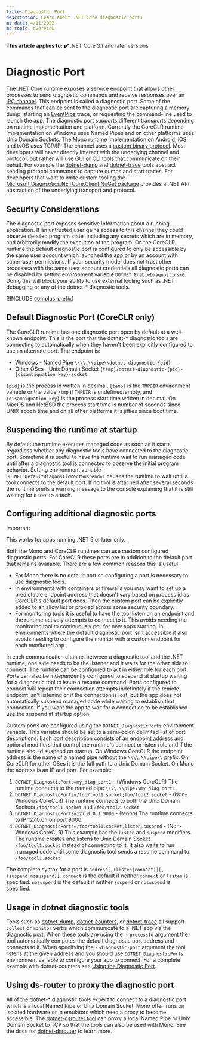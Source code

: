 ```yaml
---
title: Diagnostic Port
description: Learn about .NET Core diagnostic ports
ms.date: 4/11/2022
ms.topic: overview
---
```


**This article applies to: ✔️** .NET Core 3.1 and later versions

# Diagnostic Port

The .NET Core runtime exposes a service endpoint that allows other processes to send diagnostic commands and receive responses over an [IPC channel](https://en.wikipedia.org/wiki/Inter-process_communication). This endpoint is called a diagnostic port. Some of the commands that can be sent to the diagnostic port are capturing a memory dump, starting an [EventPipe](./eventpipe.md) trace, or requesting the command-line used to launch the app. The diagnostic port supports different transports depending on runtime implementation and platform. Currently the CoreCLR runtime implementation on Windows uses Named Pipes and on other platforms uses Unix Domain Sockets. The Mono runtime implementation on Android, iOS, and tvOS uses TCP/IP. The channel uses a [custom binary protocol](https://github.com/dotnet/diagnostics/blob/main/documentation/design-docs/ipc-protocol.md). Most developers will never directly interact with the underlying channel and protocol, but rather will use GUI or CLI tools that communicate on their behalf. For example the [dotnet-dump](./dotnet-dump.md) and [dotnet-trace](./dotnet-trace.md) tools abstract sending protocol commands to capture dumps and start traces. For developers that want to write custom tooling the [Microsoft.Diagnsotics.NETCore.Client NuGet package](./diagnostics-client-library.md) provides a .NET API abstraction of the underlying transport and protocol.

## Security Considerations

The diagnostic port exposes sensitive information about a running application. If an untrusted user gains access to this channel they could observe detailed program state, including any secrets which are in memory, and arbitrarily modify the execution of the program. On the CoreCLR runtime the default diagnostic port is configured to only be accessible by the same user account which launched the app or by an account with super-user permissions. If your security model does not trust other processes with the same user account credentials all diagnostic ports can be disabled by setting environment variable `DOTNET_EnableDiagnostics=0`. Doing this will block your ability to use external tooling such as .NET debugging or any of the dotnet-* diagnostic tools.

[!INCLUDE [complus-prefix](../../../includes/complus-prefix.md)]

## Default Diagnostic Port (CoreCLR only)

The CoreCLR runtime has one diagnostic port open by default at a well-known endpoint. This is the port that the dotnet-* diagnostic tools are connecting to automatically when they haven't been explicitly configured to use an alternate port. The endpoint is:

- Windows - Named Pipe `\\\\.\\pipe\\dotnet-diagnostic-{pid}`
- Other OSes - Unix Domain Socket `{temp}/dotnet-diagnostic-{pid}-{disambiguation_key}-socket`

`{pid}` is the process id written in decimal, `{temp}` is the `TMPDIR` environment variable or the value `/tmp` if `TMPDIR` is undefined/empty, and `{disambiguation_key}` is the process start time written in decimal. On MacOS and NetBSD the process start time is number of seconds since UNIX epoch time and on all other platforms it is jiffies since boot time.

## Suspending the runtime at startup

By default the runtime executes managed code as soon as it starts, regardless whether any diagnostic tools have connected to the diagnostic port. Sometime it is useful to have the runtime wait to run managed code until after a diagnostic tool is connected to observe the initial program behavior. Setting environment variable `DOTNET_DefaultDiagnosticPortSuspend=1` causes the runtime to wait until a tool connects to the default port. If no tool is attached after several seconds the runtime prints a warning message to the console explaining that it is still waiting for a tool to attach.

## Configuring additional diagnostic ports

> [!IMPORTANT]
> This works for apps running .NET 5 or later only.

Both the Mono and CoreCLR runtimes can use custom configured diagnostic ports. For CoreCLR these ports are in addition to the default port that remains available. There are a few common reasons this is useful:

- For Mono there is no default port so configuring a port is necessary to use diagnostic tools.
- In environments with containers or firewalls you may want to set up a predictable endpoint address that doesn't vary based on process id as CoreCLR's default port does. Then the custom port can be explicitly added to an allow list or proxied across some security boundary.
- For monitoring tools it is useful to have the tool listen on an endpoint and the runtime actively attempts to connect to it. This avoids needing the monitoring tool to continuously poll for new apps starting. In environments where the default diagnostic port isn't accessible it also avoids needing to configure the monitor with a custom endpoint for each monitored app.

In each communication channel between a diagnostic tool and the .NET runtime, one side needs to be the listener and it waits for the other side to connect. The runtime can be configured to act in either role for each port. Ports can also be independently configured to suspend at startup waiting for a diagnostic tool to issue a resume command. Ports configured to connect will repeat their connection attempts indefinitely if the remote endpoint isn't listening or if the connection is lost, but the app does not automatically suspend managed code while waiting to establish that connection. If you want the app to wait for a connection to be established use the suspend at startup option.

Custom ports are configured using the `DOTNET_DiagnosticPorts` environment variable. This variable should be set to a semi-colon delimited list of port descriptions. Each port description consists of an endpoint address and optional modifiers that control the runtime's connect or listen role and if the runtime should suspend on startup. On Windows CoreCLR the endpoint address is the name of a named pipe without the `\\\\.\\pipe\\` prefix. On CoreCLR for other OSes it is the full path to a Unix Domain Socket. On Mono the address is an IP and port. For example:

1. `DOTNET_DiagnosticPorts=my_diag_port1` - (Windows CoreCLR) The runtime connects to the named pipe `\\\\.\\pipe\\my_diag_port1`.
1. `DOTNET_DiagnosticPorts=/foo/tool1.socket;foo/tool2.socket` - (Non-Windows CoreCLR) The runtime connects to both the Unix Domain Sockets `/foo/tool1.socket` and `/foo/tool2.socket`.
1. `DOTNET_DiagnosticPorts=127.0.0.1:9000` - (Mono) The runtime connects to IP 127.0.0.1 on port 9000.
1. `DOTNET_DiagnosticPorts=/foo/tool1.socket,listen,suspend` - (Non-Windows CoreCLR) This example has the `listen` and `suspend` modifiers. The runtime creates and listens to Unix Domain Socket `/foo/tool1.socket` instead of connecting to it. It also waits to run managed code until some diagnostic tool sends a resume command to `/foo/tool1.socket`.

The complete syntax for a port is `address[,(listen|connect)][,(suspend|nosuspend)]`. `connect` is the default if neither `connect` or `listen` is specified. `nosuspend` is the default if neither `suspend` or `nosuspend` is specified.

## Usage in dotnet diagnostic tools

Tools such as [dotnet-dump](./dotnet-dump.md), [dotnet-counters](./dotnet-counters.md), or [dotnet-trace](./dotnet-trace.md) all support `collect` or `monitor` verbs which communicate to a .NET app via the diagnostic port. When these tools are using the `--processId` argument the tool automatically computes the default diagnostic port address and connects to it. When specifying the `--diagnostic-port` argument the tool listens at the given address and you should use `DOTNET_DiagnosticPorts` environment variable to configure your app to connect. For a complete example with dotnet-counters see [Using the Diagnostic Port](./dotnet-counters.md#using-diagnostic-port).

## Using ds-router to proxy the diagnostic port

All of the dotnet-* diagnostic tools expect to connect to a diagnostic port which is a local Named Pipe or Unix Domain Socket. Mono often runs on isolated hardware or in emulators which need a proxy to become accessible. The [dotnet-dsrouter tool](./dotnet-dsrouter.md) can proxy a local Named Pipe or Unix Domain Socket to TCP so that the tools can also be used with Mono. See the docs for [dotnet-dsrouter](./dotnet-dsrouter.md) to learn more.

